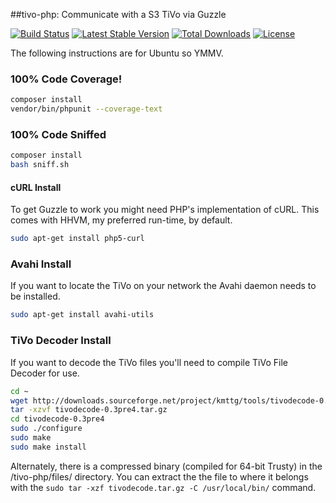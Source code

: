 ##tivo-php: Communicate with a S3 TiVo via Guzzle

[![Build Status](https://travis-ci.org/jimlind/tivo-php.png?branch=master)](https://travis-ci.org/jimlind/tivo-php)
[![Latest Stable Version](https://poser.pugx.org/jimlind/tivo-php/v/stable.svg)](https://packagist.org/packages/jimlind/tivo-php)
[![Total Downloads](https://poser.pugx.org/jimlind/tivo-php/downloads.svg)](https://packagist.org/packages/jimlind/tivo-php)
[![License](https://poser.pugx.org/jimlind/tivo-php/license.svg)](https://packagist.org/packages/jimlind/tivo-php)

The following instructions are for Ubuntu so YMMV.

### 100% Code Coverage!
```sh
composer install
vendor/bin/phpunit --coverage-text
```

### 100% Code Sniffed
```sh
composer install
bash sniff.sh
```

#### cURL Install
To get Guzzle to work you might need PHP's implementation of cURL.
This comes with HHVM, my preferred run-time, by default.
```sh
sudo apt-get install php5-curl
```

### Avahi Install
If you want to locate the TiVo on your network the Avahi daemon needs to be installed.
```sh
sudo apt-get install avahi-utils
```

### TiVo Decoder Install
If you want to decode the TiVo files you'll need to compile TiVo File Decoder for use.
```sh
cd ~
wget http://downloads.sourceforge.net/project/kmttg/tools/tivodecode-0.3pre4.tar.gz
tar -xzvf tivodecode-0.3pre4.tar.gz
cd tivodecode-0.3pre4
sudo ./configure
sudo make
sudo make install
```
Alternately, there is a compressed binary (compiled for 64-bit Trusty) in the /tivo-php/files/ directory.
You can extract the the file to where it belongs with the `sudo tar -xzf tivodecode.tar.gz -C /usr/local/bin/` command.